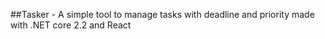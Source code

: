 ##Tasker - A simple tool to manage tasks with deadline and priority made with .NET core 2.2 and React